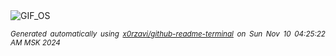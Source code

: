 <div align="justify">
<picture>
    <source media="(prefers-color-scheme: dark)" srcset="https://i.ibb.co/sygj0GN/output-gif.gif">
    <source media="(prefers-color-scheme: light)" srcset="https://i.ibb.co/sygj0GN/output-gif.gif">
    <img alt="GIF_OS" src="https://i.ibb.co/sygj0GN/output-gif.gif">
</picture>

<sub><i>Generated automatically using [x0rzavi/github-readme-terminal](https://github.com/x0rzavi/github-readme-terminal) on Sun Nov 10 04:25:22 AM MSK 2024</i></sub>

</div>

<!-- Image deletion URL: https://ibb.co/KF56Mkf/4b44107b96e680b11b414d0e6968cb22 -->